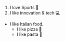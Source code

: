 1. I love Sports 🏅
2. I like innovation & tech 💻
  
* I like Italian food.
  * I like pizza 🍕
  * I like pasta 🍝
